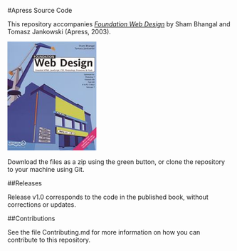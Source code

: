 #Apress Source Code

This repository accompanies [*Foundation Web Design*](http://www.apress.com/9781590591529) by Sham Bhangal and Tomasz Jankowski (Apress, 2003).

![Cover image](9781590591529.jpg)

Download the files as a zip using the green button, or clone the repository to your machine using Git.

##Releases

Release v1.0 corresponds to the code in the published book, without corrections or updates.

##Contributions

See the file Contributing.md for more information on how you can contribute to this repository.
